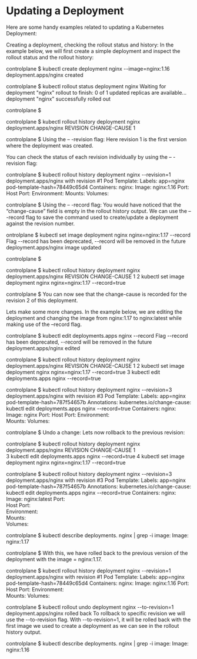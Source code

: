 # Updating a Deployment

Here are some handy examples related to updating a Kubernetes Deployment:

Creating a deployment, checking the rollout status and history:
In the example below, we will first create a simple deployment and inspect the rollout status and the rollout history:

controlplane $ kubectl create deployment nginx --image=nginx:1.16
deployment.apps/nginx created

controlplane $ kubectl rollout status deployment nginx
Waiting for deployment "nginx" rollout to finish: 0 of 1 updated replicas are available...
deployment "nginx" successfully rolled out

controlplane $


controlplane $ kubectl rollout history deployment nginx
deployment.apps/nginx 
REVISION  CHANGE-CAUSE
1         <none>

controlplane $
Using the – -revision flag:
Here revision 1 is the first version where the deployment was created.

You can check the status of each revision individually by using the – -revision flag:

controlplane $ kubectl rollout history deployment nginx --revision=1
deployment.apps/nginx with revision #1
Pod Template:
Labels:       app=nginx
pod-template-hash=78449c65d4
Containers:
nginx:
Image:      nginx:1.16
Port:       <none>
Host Port:  <none>
Environment: <none>
Mounts:      <none>
Volumes:     


controlplane $
Using the – -record flag:
You would have noticed that the “change-cause” field is empty in the rollout history output. We can use the – -record flag to save the command used to create/update a deployment against the revision number.

ontrolplane $ kubectl set image deployment nginx nginx=nginx:1.17 --record
Flag --record has been deprecated, --record will be removed in the future
deployment.apps/nginx image updated

controlplane $

controlplane $ kubectl rollout history deployment nginx
deployment.apps/nginx 
REVISION  CHANGE-CAUSE
1         <none>
2         kubectl set image deployment nginx nginx=nginx:1.17 --record=true

controlplane $
You can now see that the change-cause is recorded for the revision 2 of this deployment.

Lets make some more changes. In the example below, we are editing the deployment and changing the image from nginx:1.17 to nginx:latest while making use of the –record flag.

controlplane $ kubectl edit deployments.apps nginx --record
Flag --record has been deprecated, --record will be removed in the future
deployment.apps/nginx edited

controlplane $ kubectl rollout history deployment nginx
deployment.apps/nginx 
REVISION  CHANGE-CAUSE
1         <none>
2         kubectl set image deployment nginx nginx=nginx:1.17 --record=true
3         kubectl edit deployments.apps nginx --record=true



controlplane $ kubectl rollout history deployment nginx --revision=3
deployment.apps/nginx with revision #3
Pod Template:
  Labels:       app=nginx
        pod-template-hash=787f54657b
  Annotations:  kubernetes.io/change-cause: kubectl edit deployments.apps nginx --record=true
  Containers:
   nginx:
    Image:      nginx
    Port:       <none>
    Host Port:  <none>
    Environment:  <none>      
    Mounts:     <none>
  Volumes:      

  controlplane $
Undo a change:
Lets now rollback to the previous revision:

controlplane $ kubectl rollout history deployment nginx
deployment.apps/nginx 
REVISION  CHANGE-CAUSE
1         
3         kubectl edit deployments.apps nginx --record=true
4         kubectl set image deployment nginx nginx=nginx:1.17 --record=true



controlplane $ kubectl rollout history deployment nginx --revision=3
deployment.apps/nginx with revision #3
Pod Template:
  Labels:       app=nginx
        pod-template-hash=787f54657b
  Annotations:  kubernetes.io/change-cause: kubectl edit deployments.apps nginx --record=true
  Containers:
   nginx:
    Image:      nginx:latest
    Port:       
    Host Port:  
    Environment:        
    Mounts:     
  Volumes:      

controlplane $ kubectl describe deployments. nginx | grep -i image:
    Image:        nginx:1.17

controlplane $
With this, we have rolled back to the previous version of the deployment with the image = nginx:1.17.

controlplane $ kubectl rollout history deployment nginx --revision=1
deployment.apps/nginx with revision #1
Pod Template:
  Labels:       app=nginx
        pod-template-hash=78449c65d4
  Containers:
   nginx:
    Image:      nginx:1.16
    Port:       <none> 
    Host Port:  <none>
    Environment: <none>     
    Mounts:     <none>
  Volumes:      

controlplane $ kubectl rollout undo deployment nginx --to-revision=1
deployment.apps/nginx rolled back
To rollback to specific revision we will use the --to-revision flag.
With --to-revision=1, it will be rolled back with the first image we used to create a deployment as we can see in the rollout history output.

controlplane $ kubectl describe deployments. nginx | grep -i image:
Image: nginx:1.16
